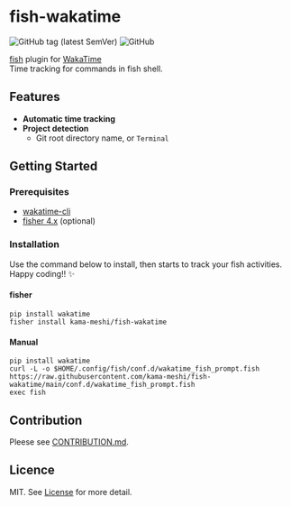# fish-wakatime

![GitHub tag (latest SemVer)](https://img.shields.io/github/v/tag/kama-meshi/fish-wakatime)
![GitHub](https://img.shields.io/github/license/kama-meshi/fish-wakatime)

[fish](https://fishshell.com/) plugin for [WakaTime](https://wakatime.com/)  
Time tracking for commands in fish shell.

## Features

- **Automatic time tracking**
- **Project detection**
  - Git root directory name, or `Terminal`

## Getting Started

### Prerequisites

- [wakatime-cli](https://github.com/wakatime/wakatime-cli)
- [fisher 4.x](https://github.com/jorgebucaran/fisher) (optional)

### Installation

Use the command below to install, then starts to track your fish activities. Happy coding!! :sparkles:

#### fisher

```fish
pip install wakatime
fisher install kama-meshi/fish-wakatime
```

#### Manual

```fish
pip install wakatime
curl -L -o $HOME/.config/fish/conf.d/wakatime_fish_prompt.fish https://raw.githubusercontent.com/kama-meshi/fish-wakatime/main/conf.d/wakatime_fish_prompt.fish
exec fish
```

## Contribution

Pleese see [CONTRIBUTION.md](CONTRIBUTING.md).

## Licence

MIT. See [License](LICENSE) for more detail.
